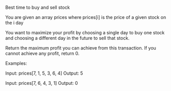 Best time to buy and sell stock

You are given an array prices where prices[i] is the price of a given stock on the i day

You want to maximize your profit by choosing a single day to buy one stock and choosing
a different day in the future to sell that stock.

Return the maximum profit you can achieve from this transaction.
If you cannot achieve any profit, return 0.


Examples:

Input: prices[7, 1, 5, 3, 6, 4]
Output: 5

Input: prices[7, 6, 4, 3, 1]
Output: 0